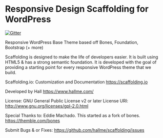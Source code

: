 Responsive Design Scaffolding for WordPress
=======

[![Gitter](https://badges.gitter.im/Join%20Chat.svg)](https://gitter.im/hallme/scaffolding?utm_source=badge&utm_medium=badge&utm_campaign=pr-badge&utm_content=badge)

Responsive WordPress Base Theme based off Bones, Foundation, Bootstrap (+ more)

Scaffolding is designed to make the life of developers easier. It is
built using HTML5 & has a strong semantic foundation. It is developed
with the goal of providing a starting point for every responsive
WordPress theme that we build.

Scaffolding.io: Customization and Documentation
https://scaffolding.io

Developed by Hall
https://www.hallme.com/

License: GNU General Public License v2 or later
License URI: http://www.gnu.org/licenses/gpl-2.0.html

Special Thanks to:
Eddie Machado. This started as a fork of bones. https://themble.com/bones

Submit Bugs & or Fixes:
https://github.com/hallme/scaffolding/issues
